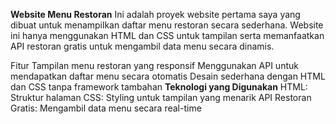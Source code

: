 **Website Menu Restoran**
Ini adalah proyek website pertama saya yang dibuat untuk menampilkan daftar menu restoran secara sederhana. Website ini hanya menggunakan HTML dan CSS untuk tampilan serta memanfaatkan API restoran gratis untuk mengambil data menu secara dinamis.

Fitur
Tampilan menu restoran yang responsif
Menggunakan API untuk mendapatkan daftar menu secara otomatis
Desain sederhana dengan HTML dan CSS tanpa framework tambahan
**Teknologi yang Digunakan**
HTML: Struktur halaman
CSS: Styling untuk tampilan yang menarik
API Restoran Gratis: Mengambil data menu secara real-time
